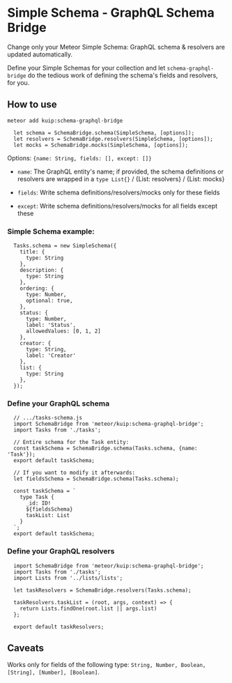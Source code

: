 # Simple Schema - GraphQL Schema Bridge

Change only your Meteor Simple Schema: GraphQL schema & resolvers are updated automatically.

Define your Simple Schemas for your collection and let `schema-graphql-bridge` do the tedious work of defining the schema's fields and resolvers, for you.

## How to use

`meteor add kuip:schema-graphql-bridge`

```
  let schema = SchemaBridge.schema(SimpleSchema, [options]);
  let resolvers = SchemaBridge.resolvers(SimpleSchema, [options]);
  let mocks = SchemaBridge.mocks(SimpleSchema, [options]);

```

Options: `{name: String, fields: [], except: []}`

- `name`: The GraphQL entity's name; if provided, the schema definitions or resolvers are wrapped in a `type List{}` / {List: resolvers} / {List: mocks}

- `fields`: Write schema definitions/resolvers/mocks only for these fields

- `except`: Write schema definitions/resolvers/mocks for all fields except these


### Simple Schema example:

```
  Tasks.schema = new SimpleSchema({
    title: { 
      type: String 
    },
    description: { 
      type: String 
    },
    ordering: {
      type: Number,
      optional: true,
    },
    status: {
      type: Number,
      label: 'Status',
      allowedValues: [0, 1, 2]
    },
    creator: {
      type: String,
      label: 'Creator'
    },
    list: {
      type: String
    },
  });

```

### Define your GraphQL schema

```
  // .../tasks-schema.js
  import SchemaBridge from 'meteor/kuip:schema-graphql-bridge';
  import Tasks from './tasks';

  // Entire schema for the Task entity:
  const taskSchema = SchemaBridge.schema(Tasks.schema, {name: 'Task'});
  export default taskSchema;

  // If you want to modify it afterwards:
  let fieldsSchema = SchemaBridge.schema(Tasks.schema);

  const taskSchema = `
    type Task {
      _id: ID!
      ${fieldsSchema}
      taskList: List
    }
  `;
  export default taskSchema;

```

### Define your GraphQL resolvers

```
  import SchemaBridge from 'meteor/kuip:schema-graphql-bridge';
  import Tasks from './tasks';
  import Lists from '../lists/lists';

  let taskResolvers = SchemaBridge.resolvers(Tasks.schema);

  taskResolvers.taskList = (root, args, context) => {
    return Lists.findOne(root.list || args.list)
  };

  export default taskResolvers;
```

## Caveats

Works only for fields of the following type: `String, Number, Boolean, [String], [Number], [Boolean]`.